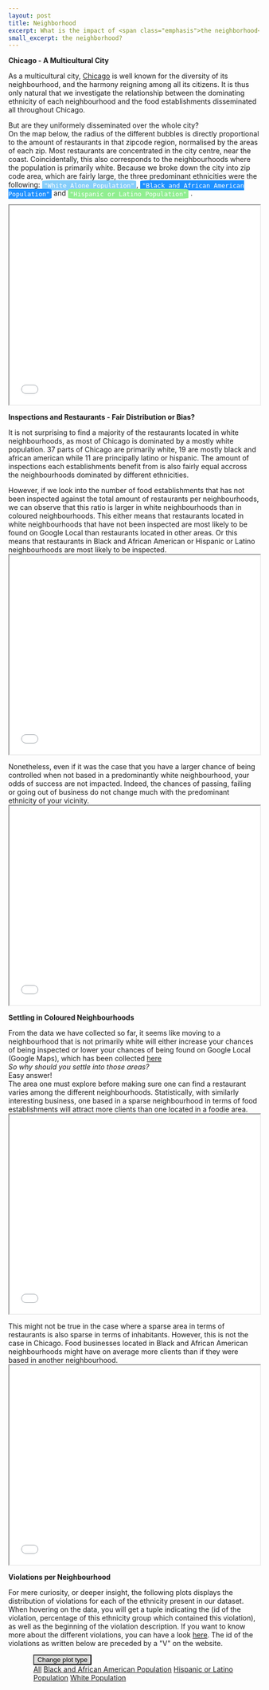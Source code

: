 ```yaml
---
layout: post
title: Neighborhood
excerpt: What is the impact of <span class="emphasis">the neighborhood</span>?
small_excerpt: the neighborhood?
---
```



<b>Chicago - A Multicultural City</b>
<p>As a multicultural city, <a href='https://www.chicago.gov/city/en/about.html'>Chicago</a> is well known for the diversity of its neighbourhood, and the harmony reigning among all its citizens. It is thus only natural that we investigate the relationship between the dominating ethnicity of each neighbourhood and the food establishments disseminated all throughout Chicago.</p>
<p>But are they uniformely disseminated over the whole city?
<br>
On the map below, the radius of the different bubbles is directly proportional to the amount of restaurants in that zipcode region, normalised by the areas of each zip. Most restaurants are concentrated in the city centre, near the coast. Coincidentally, this also corresponds to the neighbourhoods where the population is primarily white. Because we broke down the city into zip code area, which are fairly large, the three predominant ethnicities were the following: 
<span style="font-family: monospace;font-size: 0.9em; color: white; background:#87cefa; border-radius: 10%; padding: 0.5% 0.75%;">"White Alone Population"</span>, 
<span style="font-family: monospace;font-size: 0.9em; color: white; background:#1e90ff; border-radius: 10%; padding: 0.5% 0.75%;">"Black and African American Population"</span>
 and 
 <span style="font-family: monospace;font-size: 0.9em; color: white; background:#90ee90; border-radius: 10%; padding: 0.5% 0.75%;">"Hispanic or Latino Population"</span>
.</p>



<iframe src="{{ site.baseurl }}/map" style="width: 100%; height: 400px;"></iframe>

<b>Inspections and Restaurants - Fair Distribution or Bias?</b>
<p>
	It is not surprising to find a majority of the restaurants located in white neighbourhoods, as most of Chicago is dominated by a mostly white population. 37 parts of Chicago are primarily white, 19 are mostly black and african american while 11 are principally latino or hispanic. The amount of inspections each establishments benefit from is also fairly equal accross the neighbourhoods dominated by different ethnicities.
</p>
<p>
	However, if we look into the number of food establishments that has not been inspected against the total amount of restaurants per neighbourhoods, we can observe that this ratio is larger in white neighbourhoods than in coloured neighbourhoods. This either means that restaurants located in white neighbourhoods that have not been inspected are most likely to be found on Google Local than restaurants located in other areas. Or this means that restaurants in Black and African American or Hispanic or Latino neighbourhoods are most likely to be inspected.
	<iframe src="{{ site.baseurl }}/plots/ratioEthnicity.html" style="width: 100%; height: 400px;"></iframe>

</p>
<p>
	Nonetheless, even if it was the case that you have a larger chance of being controlled when not based in a predominantly white neighbourhood, your odds of success are not impacted. Indeed, the chances of passing, failing or going out of business do not change much with the predominant ethnicity of your vicinity.
	<iframe src="{{ site.baseurl }}/plots/passFailOob.html" style="width: 100%; height: 400px;"></iframe>
</p>

<b>Settling in Coloured Neighbourhoods</b>
<p>
	From the data we have collected so far, it seems like moving to a neighbourhood that is not primarily white will either increase your chances of being inspected or lower your chances of being found on Google Local (Google Maps), which has been collected <a href="http://cseweb.ucsd.edu/~jmcauley/datasets.html">here</a> 
	<br><i>
	So why should you settle into those areas? </i>
	<br>
	Easy answer!<br>
	The area one must explore before making sure one can find a restaurant varies among the different neighbourhoods. Statistically, with similarly interesting business, one based in a sparse neighbourhood in terms of food establishments will attract more clients than one located in a foodie area.
	<iframe src="{{ site.baseurl }}/plots/areaRestaurants.html" style="width: 100%; height: 400px;"></iframe>
</p>
<p>
	This might not be true in the case where a sparse area in terms of restaurants is also sparse in terms of inhabitants. However, this is not the case in Chicago. Food businesses located in Black and African American neighbourhoods might have on average more clients than if they were based in another neighbourhood.
	<iframe src="{{ site.baseurl }}/plots/habPerResto.html" style="width: 100%; height: 400px;"></iframe>
</p>


<b>Violations per Neighbourhood</b>
<p>
	For mere curiosity, or deeper insight, the following plots displays the distribution of violations for each of the ethnicity present in our dataset. When hovering on the data, you will get a tuple indicating the (id of the violation, percentage of this ethnicity group which contained this violation), as well as the beginning of the violation description. If you want to know more about the different violations, you can have a look <a href="https://webapps1.chicago.gov/healthinspection/Code_Violations.jsp#critical">here</a>. The id of the violations as written below are preceded by a "V" on the website.

</p>
<div class="dropdown" id="eth_maps" style="padding-left: 10%;">
  <button class="btn btn-light dropdown-toggle" type="button" id="dropdownMenuButton" data-toggle="dropdown" aria-haspopup="true" aria-expanded="false" style="background: #dedede;">Change plot type  
  </button>
  <div class="dropdown-menu" aria-labelledby="dropdownMenuButton">
    <a class="dropdown-item" href="#" data-id="42d07252-f4ac-4b45-aa19-fc69c53fef94">All</a>
    <a class="dropdown-item" href="#" data-id="1e38adb2-a7f7-4858-b207-fe98c1292e28">Black and African American Population</a>
    <a class="dropdown-item" href="#" data-id="e2253a01-4bfc-40ef-b0da-db6e7e41fad0">Hispanic or Latino Population</a>
    <a class="dropdown-item" href="#" data-id="55807f9e-8d15-45ec-9772-a19c0f25eddc">White Population</a>
  </div>
</div>
<script type="text/javascript">window.PlotlyConfig = {MathJaxConfig: 'local'};</script>
<script type="text/javascript" src="{{ site.baseurl }}/assets/plotly.js"></script>
<div id="42d07252-f4ac-4b45-aa19-fc69c53fef94" class="plotly-graph-div" style="height:500px; width:100%;"></div>
<div id="1e38adb2-a7f7-4858-b207-fe98c1292e28" class="plotly-graph-div" style="height:500px; width:100%;" style="display: none;"></div>
<div id="e2253a01-4bfc-40ef-b0da-db6e7e41fad0" class="plotly-graph-div" style="height:500px; width:100%;" style="display: none;"></div>
<div id="55807f9e-8d15-45ec-9772-a19c0f25eddc" class="plotly-graph-div" style="height:500px; width:100%;" style="display: none;"></div>                


<!-- JS -->
<script>
    $('div#eth_maps div a').click(function(e) {
        e.preventDefault();
        $('div.plotly-graph-div').hide()
        console.log($(e.target))
        map_id = $(e.target).attr("data-id")
        $('#'+map_id).show()
    });
</script>
<script type="text/javascript">
    window.PLOTLYENV=window.PLOTLYENV || {};
    if (document.getElementById("42d07252-f4ac-4b45-aa19-fc69c53fef94")) {
        Plotly.newPlot(
            '42d07252-f4ac-4b45-aa19-fc69c53fef94',
            [{"hovertext": ["all food establishments that prepare, sell, or store hot food shall have adequate hot food storage f ...", "All hot food shall be stored at a temperature of 140\u00b0F or higher, all cold food shall be stored at a ...", "No person affected with or carrying any disease in a communicable form or afflicted with boils, infe ...", "In food establishments, there shall be adequate sewage and waste water disposal facilities that comp ...", "Adequate and convenient toilet facilities shall be provided.\u00a0 They should be properly designed, main ...", "All food should be properly protected from contamination during storage, preparation, display, servi ...", "All necessary control measures shall be used to effectively minimize or eliminate the presence of ro ...", "The area outside of the establishment used for the storage of garbage shall be clean at all times an ...", "A certified food service manager must be present in all establishments at which potentially hazardou ...", "All dishwashing machines must be of a type that complies with all requirements of the plumbing secti ...", "A separate and distinct offense shall be deemed to have been committed for each Minor violation that ...", "All food not stored in the original container shall be stored in properly labeled containers, the li ...", "Containers and utensils shall be inverted, covered, or otherwise protected from contamination until  ...", "All food and non-food contact equipment and utensils shall be smooth, easily cleanable, and durable, ...", "All utensils shall be thoroughly cleaned and sanitized after each usage, all food and non-food conta ...", "The floors shall be constructed per code, be smooth and easily cleaned, and be kept clean and in goo ...", "The walls and ceilings shall be in good repair and easily cleaned, use dustless cleaning methods. ...", "All rooms in which food or drink is prepared, or in which utensils are washed, shall be lighted so t ...", "Toilet rooms shall be completely enclosed and shall be vented to the outside air or mechanically ven ...", "The flow of air discharged from kitchen fans shall always be through a duct to a point above the roo ...", "All food establishments that display, prepare, or store potentially hazardous foods shall have calib ...", "All parts of the food establishment and all parts of the property used in connection with the operat ...", null], "marker": {"color": "lightskyblue", "line": {"width": 1.5}}, "name": "White Alone", "opacity": 0.8, "type": "bar", "x": [2, 3, 5, 10, 11, 16, 18, 19, 21, 24, 29, 30, 31, 32, 33, 34, 35, 36, 37, 38, 40, 41, 55], "y": [0.021645277662783135, 0.03728783488083269, 0.01518914976245392, 0.015908687681116564, 0.015504563644607408, 0.03178780531078124, 0.08460977388767323, 0.019664084215506535, 0.020225915193092435, 0.01688449937902892, 0.03650915685926627, 0.026504622784710313, 0.016914069430480808, 0.08786247954738108, 0.09092790821456029, 0.10348532339779605, 0.09428903739625841, 0.0443156504425651, 0.017259053364086188, 0.0962800875273523, 0.026277919056912492, 0.052762828473988214, 0.02786484515149723]}, {"hovertext": ["all food establishments that prepare, sell, or store hot food shall have adequate hot food storage f ...", "All hot food shall be stored at a temperature of 140\u00b0F or higher, all cold food shall be stored at a ...", "No person affected with or carrying any disease in a communicable form or afflicted with boils, infe ...", "In food establishments, there shall be adequate sewage and waste water disposal facilities that comp ...", "Adequate and convenient toilet facilities shall be provided.\u00a0 They should be properly designed, main ...", "All food should be properly protected from contamination during storage, preparation, display, servi ...", "All necessary control measures shall be used to effectively minimize or eliminate the presence of ro ...", "The area outside of the establishment used for the storage of garbage shall be clean at all times an ...", "A certified food service manager must be present in all establishments at which potentially hazardou ...", "All dishwashing machines must be of a type that complies with all requirements of the plumbing secti ...", "A separate and distinct offense shall be deemed to have been committed for each Minor violation that ...", "All food not stored in the original container shall be stored in properly labeled containers, the li ...", "Containers and utensils shall be inverted, covered, or otherwise protected from contamination until  ...", "All food and non-food contact equipment and utensils shall be smooth, easily cleanable, and durable, ...", "All utensils shall be thoroughly cleaned and sanitized after each usage, all food and non-food conta ...", "The floors shall be constructed per code, be smooth and easily cleaned, and be kept clean and in goo ...", "The walls and ceilings shall be in good repair and easily cleaned, use dustless cleaning methods. ...", "All rooms in which food or drink is prepared, or in which utensils are washed, shall be lighted so t ...", "Toilet rooms shall be completely enclosed and shall be vented to the outside air or mechanically ven ...", "The flow of air discharged from kitchen fans shall always be through a duct to a point above the roo ...", "All food establishments that display, prepare, or store potentially hazardous foods shall have calib ...", "All parts of the food establishment and all parts of the property used in connection with the operat ...", null], "marker": {"color": "dodgerblue", "line": {"width": 1.5}}, "name": "Black or African American Alone", "opacity": 0.8, "type": "bar", "x": [2, 3, 5, 10, 11, 16, 18, 19, 21, 24, 29, 30, 31, 32, 33, 34, 35, 36, 37, 38, 40, 41, 55], "y": [0.023245223655068203, 0.027778352756101094, 0.01333029744778622, 0.01564861004740121, 0.01581420380451657, 0.010370309039349216, 0.09848688704435843, 0.023576411169298917, 0.02912380203266337, 0.01422036389228126, 0.020802715737616693, 0.015006934238579206, 0.009914926207281986, 0.07039804599366604, 0.0949680197056571, 0.11183788371178406, 0.11020264536026991, 0.050174908405953095, 0.020637121980501334, 0.10072240276541575, 0.02446647761379396, 0.0763801204694583, 0.022872637701558653]}, {"hovertext": ["all food establishments that prepare, sell, or store hot food shall have adequate hot food storage f ...", "All hot food shall be stored at a temperature of 140\u00b0F or higher, all cold food shall be stored at a ...", "No person affected with or carrying any disease in a communicable form or afflicted with boils, infe ...", "In food establishments, there shall be adequate sewage and waste water disposal facilities that comp ...", "Adequate and convenient toilet facilities shall be provided.\u00a0 They should be properly designed, main ...", "All food should be properly protected from contamination during storage, preparation, display, servi ...", "All necessary control measures shall be used to effectively minimize or eliminate the presence of ro ...", "The area outside of the establishment used for the storage of garbage shall be clean at all times an ...", "A certified food service manager must be present in all establishments at which potentially hazardou ...", "All dishwashing machines must be of a type that complies with all requirements of the plumbing secti ...", "A separate and distinct offense shall be deemed to have been committed for each Minor violation that ...", "All food not stored in the original container shall be stored in properly labeled containers, the li ...", "Containers and utensils shall be inverted, covered, or otherwise protected from contamination until  ...", "All food and non-food contact equipment and utensils shall be smooth, easily cleanable, and durable, ...", "All utensils shall be thoroughly cleaned and sanitized after each usage, all food and non-food conta ...", "The floors shall be constructed per code, be smooth and easily cleaned, and be kept clean and in goo ...", "The walls and ceilings shall be in good repair and easily cleaned, use dustless cleaning methods. ...", "All rooms in which food or drink is prepared, or in which utensils are washed, shall be lighted so t ...", "Toilet rooms shall be completely enclosed and shall be vented to the outside air or mechanically ven ...", "The flow of air discharged from kitchen fans shall always be through a duct to a point above the roo ...", "All food establishments that display, prepare, or store potentially hazardous foods shall have calib ...", "All parts of the food establishment and all parts of the property used in connection with the operat ...", null], "marker": {"color": "lightgreen", "line": {"width": 1.5}}, "name": "Hispanic or Latino", "opacity": 0.8, "type": "bar", "x": [2, 3, 5, 10, 11, 16, 18, 19, 21, 24, 29, 30, 31, 32, 33, 34, 35, 36, 37, 38, 40, 41, 55], "y": [0.024206279600070164, 0.03224580482956207, 0.016692977840145003, 0.017306905221306203, 0.015435888440624452, 0.02023036894112144, 0.08975033619832778, 0.02207215108460504, 0.02081506168508449, 0.01736537449570251, 0.026428112027129743, 0.02327077120972929, 0.015406653803426299, 0.07981055955095598, 0.0894872244635444, 0.1010349061568146, 0.09890077764134947, 0.0511898497339648, 0.02020113430392329, 0.09887154300415132, 0.02996550312810618, 0.061071157106940305, 0.028211424896217037]}],
            {"height": 500, "legend": {"orientation": "h"}, "template": {"data": {"bar": [{"error_x": {"color": "#2a3f5f"}, "error_y": {"color": "#2a3f5f"}, "marker": {"line": {"color": "#E5ECF6", "width": 0.5}}, "type": "bar"}], "barpolar": [{"marker": {"line": {"color": "#E5ECF6", "width": 0.5}}, "type": "barpolar"}], "carpet": [{"aaxis": {"endlinecolor": "#2a3f5f", "gridcolor": "white", "linecolor": "white", "minorgridcolor": "white", "startlinecolor": "#2a3f5f"}, "baxis": {"endlinecolor": "#2a3f5f", "gridcolor": "white", "linecolor": "white", "minorgridcolor": "white", "startlinecolor": "#2a3f5f"}, "type": "carpet"}], "choropleth": [{"colorbar": {"outlinewidth": 0, "ticks": ""}, "type": "choropleth"}], "contour": [{"colorbar": {"outlinewidth": 0, "ticks": ""}, "colorscale": [[0.0, "#0d0887"], [0.1111111111111111, "#46039f"], [0.2222222222222222, "#7201a8"], [0.3333333333333333, "#9c179e"], [0.4444444444444444, "#bd3786"], [0.5555555555555556, "#d8576b"], [0.6666666666666666, "#ed7953"], [0.7777777777777778, "#fb9f3a"], [0.8888888888888888, "#fdca26"], [1.0, "#f0f921"]], "type": "contour"}], "contourcarpet": [{"colorbar": {"outlinewidth": 0, "ticks": ""}, "type": "contourcarpet"}], "heatmap": [{"colorbar": {"outlinewidth": 0, "ticks": ""}, "colorscale": [[0.0, "#0d0887"], [0.1111111111111111, "#46039f"], [0.2222222222222222, "#7201a8"], [0.3333333333333333, "#9c179e"], [0.4444444444444444, "#bd3786"], [0.5555555555555556, "#d8576b"], [0.6666666666666666, "#ed7953"], [0.7777777777777778, "#fb9f3a"], [0.8888888888888888, "#fdca26"], [1.0, "#f0f921"]], "type": "heatmap"}], "heatmapgl": [{"colorbar": {"outlinewidth": 0, "ticks": ""}, "colorscale": [[0.0, "#0d0887"], [0.1111111111111111, "#46039f"], [0.2222222222222222, "#7201a8"], [0.3333333333333333, "#9c179e"], [0.4444444444444444, "#bd3786"], [0.5555555555555556, "#d8576b"], [0.6666666666666666, "#ed7953"], [0.7777777777777778, "#fb9f3a"], [0.8888888888888888, "#fdca26"], [1.0, "#f0f921"]], "type": "heatmapgl"}], "histogram": [{"marker": {"colorbar": {"outlinewidth": 0, "ticks": ""}}, "type": "histogram"}], "histogram2d": [{"colorbar": {"outlinewidth": 0, "ticks": ""}, "colorscale": [[0.0, "#0d0887"], [0.1111111111111111, "#46039f"], [0.2222222222222222, "#7201a8"], [0.3333333333333333, "#9c179e"], [0.4444444444444444, "#bd3786"], [0.5555555555555556, "#d8576b"], [0.6666666666666666, "#ed7953"], [0.7777777777777778, "#fb9f3a"], [0.8888888888888888, "#fdca26"], [1.0, "#f0f921"]], "type": "histogram2d"}], "histogram2dcontour": [{"colorbar": {"outlinewidth": 0, "ticks": ""}, "colorscale": [[0.0, "#0d0887"], [0.1111111111111111, "#46039f"], [0.2222222222222222, "#7201a8"], [0.3333333333333333, "#9c179e"], [0.4444444444444444, "#bd3786"], [0.5555555555555556, "#d8576b"], [0.6666666666666666, "#ed7953"], [0.7777777777777778, "#fb9f3a"], [0.8888888888888888, "#fdca26"], [1.0, "#f0f921"]], "type": "histogram2dcontour"}], "mesh3d": [{"colorbar": {"outlinewidth": 0, "ticks": ""}, "type": "mesh3d"}], "parcoords": [{"line": {"colorbar": {"outlinewidth": 0, "ticks": ""}}, "type": "parcoords"}], "pie": [{"automargin": true, "type": "pie"}], "scatter": [{"marker": {"colorbar": {"outlinewidth": 0, "ticks": ""}}, "type": "scatter"}], "scatter3d": [{"line": {"colorbar": {"outlinewidth": 0, "ticks": ""}}, "marker": {"colorbar": {"outlinewidth": 0, "ticks": ""}}, "type": "scatter3d"}], "scattercarpet": [{"marker": {"colorbar": {"outlinewidth": 0, "ticks": ""}}, "type": "scattercarpet"}], "scattergeo": [{"marker": {"colorbar": {"outlinewidth": 0, "ticks": ""}}, "type": "scattergeo"}], "scattergl": [{"marker": {"colorbar": {"outlinewidth": 0, "ticks": ""}}, "type": "scattergl"}], "scattermapbox": [{"marker": {"colorbar": {"outlinewidth": 0, "ticks": ""}}, "type": "scattermapbox"}], "scatterpolar": [{"marker": {"colorbar": {"outlinewidth": 0, "ticks": ""}}, "type": "scatterpolar"}], "scatterpolargl": [{"marker": {"colorbar": {"outlinewidth": 0, "ticks": ""}}, "type": "scatterpolargl"}], "scatterternary": [{"marker": {"colorbar": {"outlinewidth": 0, "ticks": ""}}, "type": "scatterternary"}], "surface": [{"colorbar": {"outlinewidth": 0, "ticks": ""}, "colorscale": [[0.0, "#0d0887"], [0.1111111111111111, "#46039f"], [0.2222222222222222, "#7201a8"], [0.3333333333333333, "#9c179e"], [0.4444444444444444, "#bd3786"], [0.5555555555555556, "#d8576b"], [0.6666666666666666, "#ed7953"], [0.7777777777777778, "#fb9f3a"], [0.8888888888888888, "#fdca26"], [1.0, "#f0f921"]], "type": "surface"}], "table": [{"cells": {"fill": {"color": "#EBF0F8"}, "line": {"color": "white"}}, "header": {"fill": {"color": "#C8D4E3"}, "line": {"color": "white"}}, "type": "table"}]}, "layout": {"annotationdefaults": {"arrowcolor": "#2a3f5f", "arrowhead": 0, "arrowwidth": 1}, "coloraxis": {"colorbar": {"outlinewidth": 0, "ticks": ""}}, "colorscale": {"diverging": [[0, "#8e0152"], [0.1, "#c51b7d"], [0.2, "#de77ae"], [0.3, "#f1b6da"], [0.4, "#fde0ef"], [0.5, "#f7f7f7"], [0.6, "#e6f5d0"], [0.7, "#b8e186"], [0.8, "#7fbc41"], [0.9, "#4d9221"], [1, "#276419"]], "sequential": [[0.0, "#0d0887"], [0.1111111111111111, "#46039f"], [0.2222222222222222, "#7201a8"], [0.3333333333333333, "#9c179e"], [0.4444444444444444, "#bd3786"], [0.5555555555555556, "#d8576b"], [0.6666666666666666, "#ed7953"], [0.7777777777777778, "#fb9f3a"], [0.8888888888888888, "#fdca26"], [1.0, "#f0f921"]], "sequentialminus": [[0.0, "#0d0887"], [0.1111111111111111, "#46039f"], [0.2222222222222222, "#7201a8"], [0.3333333333333333, "#9c179e"], [0.4444444444444444, "#bd3786"], [0.5555555555555556, "#d8576b"], [0.6666666666666666, "#ed7953"], [0.7777777777777778, "#fb9f3a"], [0.8888888888888888, "#fdca26"], [1.0, "#f0f921"]]}, "colorway": ["#636efa", "#EF553B", "#00cc96", "#ab63fa", "#FFA15A", "#19d3f3", "#FF6692", "#B6E880", "#FF97FF", "#FECB52"], "font": {"color": "#2a3f5f"}, "geo": {"bgcolor": "white", "lakecolor": "white", "landcolor": "#E5ECF6", "showlakes": true, "showland": true, "subunitcolor": "white"}, "hoverlabel": {"align": "left"}, "hovermode": "closest", "mapbox": {"style": "light"}, "paper_bgcolor": "white", "plot_bgcolor": "#E5ECF6", "polar": {"angularaxis": {"gridcolor": "white", "linecolor": "white", "ticks": ""}, "bgcolor": "#E5ECF6", "radialaxis": {"gridcolor": "white", "linecolor": "white", "ticks": ""}}, "scene": {"xaxis": {"backgroundcolor": "#E5ECF6", "gridcolor": "white", "gridwidth": 2, "linecolor": "white", "showbackground": true, "ticks": "", "zerolinecolor": "white"}, "yaxis": {"backgroundcolor": "#E5ECF6", "gridcolor": "white", "gridwidth": 2, "linecolor": "white", "showbackground": true, "ticks": "", "zerolinecolor": "white"}, "zaxis": {"backgroundcolor": "#E5ECF6", "gridcolor": "white", "gridwidth": 2, "linecolor": "white", "showbackground": true, "ticks": "", "zerolinecolor": "white"}}, "shapedefaults": {"line": {"color": "#2a3f5f"}}, "ternary": {"aaxis": {"gridcolor": "white", "linecolor": "white", "ticks": ""}, "baxis": {"gridcolor": "white", "linecolor": "white", "ticks": ""}, "bgcolor": "#E5ECF6", "caxis": {"gridcolor": "white", "linecolor": "white", "ticks": ""}}, "title": {"x": 0.05}, "xaxis": {"automargin": true, "gridcolor": "white", "linecolor": "white", "ticks": "", "title": {"standoff": 15}, "zerolinecolor": "white", "zerolinewidth": 2}, "yaxis": {"automargin": true, "gridcolor": "white", "linecolor": "white", "ticks": "", "title": {"standoff": 15}, "zerolinecolor": "white", "zerolinewidth": 2}}}, "title": {"text": "Distribution of Violations for Each of the Ethnicities", "x": 0.5, "xanchor": "center", "y": 0.9, "yanchor": "top"}},
            {"responsive": true}
        )
    };
    if (document.getElementById("1e38adb2-a7f7-4858-b207-fe98c1292e28")) {
        Plotly.newPlot(
            '1e38adb2-a7f7-4858-b207-fe98c1292e28',
            [{"hovertext": ["all food establishments that prepare, sell, or store hot food shall have adequate hot food storage f ...", "All hot food shall be stored at a temperature of 140\u00b0F or higher, all cold food shall be stored at a ...", "No person affected with or carrying any disease in a communicable form or afflicted with boils, infe ...", "In food establishments, there shall be adequate sewage and waste water disposal facilities that comp ...", "Adequate and convenient toilet facilities shall be provided.\u00a0 They should be properly designed, main ...", "All food should be properly protected from contamination during storage, preparation, display, servi ...", "All necessary control measures shall be used to effectively minimize or eliminate the presence of ro ...", "The area outside of the establishment used for the storage of garbage shall be clean at all times an ...", "A certified food service manager must be present in all establishments at which potentially hazardou ...", "All dishwashing machines must be of a type that complies with all requirements of the plumbing secti ...", "A separate and distinct offense shall be deemed to have been committed for each Minor violation that ...", "All food not stored in the original container shall be stored in properly labeled containers, the li ...", "Containers and utensils shall be inverted, covered, or otherwise protected from contamination until  ...", "All food and non-food contact equipment and utensils shall be smooth, easily cleanable, and durable, ...", "All utensils shall be thoroughly cleaned and sanitized after each usage, all food and non-food conta ...", "The floors shall be constructed per code, be smooth and easily cleaned, and be kept clean and in goo ...", "The walls and ceilings shall be in good repair and easily cleaned, use dustless cleaning methods. ...", "All rooms in which food or drink is prepared, or in which utensils are washed, shall be lighted so t ...", "Toilet rooms shall be completely enclosed and shall be vented to the outside air or mechanically ven ...", "The flow of air discharged from kitchen fans shall always be through a duct to a point above the roo ...", "All food establishments that display, prepare, or store potentially hazardous foods shall have calib ...", "All parts of the food establishment and all parts of the property used in connection with the operat ...", null], "marker": {"color": "dodgerblue", "line": {"width": 1.5}}, "name": "Black or African American Alone", "opacity": 0.8, "type": "bar", "x": [2, 3, 5, 10, 11, 16, 18, 19, 21, 24, 29, 30, 31, 32, 33, 34, 35, 36, 37, 38, 40, 41, 55], "y": [0.023245223655068203, 0.027778352756101094, 0.01333029744778622, 0.01564861004740121, 0.01581420380451657, 0.010370309039349216, 0.09848688704435843, 0.023576411169298917, 0.02912380203266337, 0.01422036389228126, 0.020802715737616693, 0.015006934238579206, 0.009914926207281986, 0.07039804599366604, 0.0949680197056571, 0.11183788371178406, 0.11020264536026991, 0.050174908405953095, 0.020637121980501334, 0.10072240276541575, 0.02446647761379396, 0.0763801204694583, 0.022872637701558653]}],
            {"height": 500, "template": {"data": {"bar": [{"error_x": {"color": "#2a3f5f"}, "error_y": {"color": "#2a3f5f"}, "marker": {"line": {"color": "#E5ECF6", "width": 0.5}}, "type": "bar"}], "barpolar": [{"marker": {"line": {"color": "#E5ECF6", "width": 0.5}}, "type": "barpolar"}], "carpet": [{"aaxis": {"endlinecolor": "#2a3f5f", "gridcolor": "white", "linecolor": "white", "minorgridcolor": "white", "startlinecolor": "#2a3f5f"}, "baxis": {"endlinecolor": "#2a3f5f", "gridcolor": "white", "linecolor": "white", "minorgridcolor": "white", "startlinecolor": "#2a3f5f"}, "type": "carpet"}], "choropleth": [{"colorbar": {"outlinewidth": 0, "ticks": ""}, "type": "choropleth"}], "contour": [{"colorbar": {"outlinewidth": 0, "ticks": ""}, "colorscale": [[0.0, "#0d0887"], [0.1111111111111111, "#46039f"], [0.2222222222222222, "#7201a8"], [0.3333333333333333, "#9c179e"], [0.4444444444444444, "#bd3786"], [0.5555555555555556, "#d8576b"], [0.6666666666666666, "#ed7953"], [0.7777777777777778, "#fb9f3a"], [0.8888888888888888, "#fdca26"], [1.0, "#f0f921"]], "type": "contour"}], "contourcarpet": [{"colorbar": {"outlinewidth": 0, "ticks": ""}, "type": "contourcarpet"}], "heatmap": [{"colorbar": {"outlinewidth": 0, "ticks": ""}, "colorscale": [[0.0, "#0d0887"], [0.1111111111111111, "#46039f"], [0.2222222222222222, "#7201a8"], [0.3333333333333333, "#9c179e"], [0.4444444444444444, "#bd3786"], [0.5555555555555556, "#d8576b"], [0.6666666666666666, "#ed7953"], [0.7777777777777778, "#fb9f3a"], [0.8888888888888888, "#fdca26"], [1.0, "#f0f921"]], "type": "heatmap"}], "heatmapgl": [{"colorbar": {"outlinewidth": 0, "ticks": ""}, "colorscale": [[0.0, "#0d0887"], [0.1111111111111111, "#46039f"], [0.2222222222222222, "#7201a8"], [0.3333333333333333, "#9c179e"], [0.4444444444444444, "#bd3786"], [0.5555555555555556, "#d8576b"], [0.6666666666666666, "#ed7953"], [0.7777777777777778, "#fb9f3a"], [0.8888888888888888, "#fdca26"], [1.0, "#f0f921"]], "type": "heatmapgl"}], "histogram": [{"marker": {"colorbar": {"outlinewidth": 0, "ticks": ""}}, "type": "histogram"}], "histogram2d": [{"colorbar": {"outlinewidth": 0, "ticks": ""}, "colorscale": [[0.0, "#0d0887"], [0.1111111111111111, "#46039f"], [0.2222222222222222, "#7201a8"], [0.3333333333333333, "#9c179e"], [0.4444444444444444, "#bd3786"], [0.5555555555555556, "#d8576b"], [0.6666666666666666, "#ed7953"], [0.7777777777777778, "#fb9f3a"], [0.8888888888888888, "#fdca26"], [1.0, "#f0f921"]], "type": "histogram2d"}], "histogram2dcontour": [{"colorbar": {"outlinewidth": 0, "ticks": ""}, "colorscale": [[0.0, "#0d0887"], [0.1111111111111111, "#46039f"], [0.2222222222222222, "#7201a8"], [0.3333333333333333, "#9c179e"], [0.4444444444444444, "#bd3786"], [0.5555555555555556, "#d8576b"], [0.6666666666666666, "#ed7953"], [0.7777777777777778, "#fb9f3a"], [0.8888888888888888, "#fdca26"], [1.0, "#f0f921"]], "type": "histogram2dcontour"}], "mesh3d": [{"colorbar": {"outlinewidth": 0, "ticks": ""}, "type": "mesh3d"}], "parcoords": [{"line": {"colorbar": {"outlinewidth": 0, "ticks": ""}}, "type": "parcoords"}], "pie": [{"automargin": true, "type": "pie"}], "scatter": [{"marker": {"colorbar": {"outlinewidth": 0, "ticks": ""}}, "type": "scatter"}], "scatter3d": [{"line": {"colorbar": {"outlinewidth": 0, "ticks": ""}}, "marker": {"colorbar": {"outlinewidth": 0, "ticks": ""}}, "type": "scatter3d"}], "scattercarpet": [{"marker": {"colorbar": {"outlinewidth": 0, "ticks": ""}}, "type": "scattercarpet"}], "scattergeo": [{"marker": {"colorbar": {"outlinewidth": 0, "ticks": ""}}, "type": "scattergeo"}], "scattergl": [{"marker": {"colorbar": {"outlinewidth": 0, "ticks": ""}}, "type": "scattergl"}], "scattermapbox": [{"marker": {"colorbar": {"outlinewidth": 0, "ticks": ""}}, "type": "scattermapbox"}], "scatterpolar": [{"marker": {"colorbar": {"outlinewidth": 0, "ticks": ""}}, "type": "scatterpolar"}], "scatterpolargl": [{"marker": {"colorbar": {"outlinewidth": 0, "ticks": ""}}, "type": "scatterpolargl"}], "scatterternary": [{"marker": {"colorbar": {"outlinewidth": 0, "ticks": ""}}, "type": "scatterternary"}], "surface": [{"colorbar": {"outlinewidth": 0, "ticks": ""}, "colorscale": [[0.0, "#0d0887"], [0.1111111111111111, "#46039f"], [0.2222222222222222, "#7201a8"], [0.3333333333333333, "#9c179e"], [0.4444444444444444, "#bd3786"], [0.5555555555555556, "#d8576b"], [0.6666666666666666, "#ed7953"], [0.7777777777777778, "#fb9f3a"], [0.8888888888888888, "#fdca26"], [1.0, "#f0f921"]], "type": "surface"}], "table": [{"cells": {"fill": {"color": "#EBF0F8"}, "line": {"color": "white"}}, "header": {"fill": {"color": "#C8D4E3"}, "line": {"color": "white"}}, "type": "table"}]}, "layout": {"annotationdefaults": {"arrowcolor": "#2a3f5f", "arrowhead": 0, "arrowwidth": 1}, "coloraxis": {"colorbar": {"outlinewidth": 0, "ticks": ""}}, "colorscale": {"diverging": [[0, "#8e0152"], [0.1, "#c51b7d"], [0.2, "#de77ae"], [0.3, "#f1b6da"], [0.4, "#fde0ef"], [0.5, "#f7f7f7"], [0.6, "#e6f5d0"], [0.7, "#b8e186"], [0.8, "#7fbc41"], [0.9, "#4d9221"], [1, "#276419"]], "sequential": [[0.0, "#0d0887"], [0.1111111111111111, "#46039f"], [0.2222222222222222, "#7201a8"], [0.3333333333333333, "#9c179e"], [0.4444444444444444, "#bd3786"], [0.5555555555555556, "#d8576b"], [0.6666666666666666, "#ed7953"], [0.7777777777777778, "#fb9f3a"], [0.8888888888888888, "#fdca26"], [1.0, "#f0f921"]], "sequentialminus": [[0.0, "#0d0887"], [0.1111111111111111, "#46039f"], [0.2222222222222222, "#7201a8"], [0.3333333333333333, "#9c179e"], [0.4444444444444444, "#bd3786"], [0.5555555555555556, "#d8576b"], [0.6666666666666666, "#ed7953"], [0.7777777777777778, "#fb9f3a"], [0.8888888888888888, "#fdca26"], [1.0, "#f0f921"]]}, "colorway": ["#636efa", "#EF553B", "#00cc96", "#ab63fa", "#FFA15A", "#19d3f3", "#FF6692", "#B6E880", "#FF97FF", "#FECB52"], "font": {"color": "#2a3f5f"}, "geo": {"bgcolor": "white", "lakecolor": "white", "landcolor": "#E5ECF6", "showlakes": true, "showland": true, "subunitcolor": "white"}, "hoverlabel": {"align": "left"}, "hovermode": "closest", "mapbox": {"style": "light"}, "paper_bgcolor": "white", "plot_bgcolor": "#E5ECF6", "polar": {"angularaxis": {"gridcolor": "white", "linecolor": "white", "ticks": ""}, "bgcolor": "#E5ECF6", "radialaxis": {"gridcolor": "white", "linecolor": "white", "ticks": ""}}, "scene": {"xaxis": {"backgroundcolor": "#E5ECF6", "gridcolor": "white", "gridwidth": 2, "linecolor": "white", "showbackground": true, "ticks": "", "zerolinecolor": "white"}, "yaxis": {"backgroundcolor": "#E5ECF6", "gridcolor": "white", "gridwidth": 2, "linecolor": "white", "showbackground": true, "ticks": "", "zerolinecolor": "white"}, "zaxis": {"backgroundcolor": "#E5ECF6", "gridcolor": "white", "gridwidth": 2, "linecolor": "white", "showbackground": true, "ticks": "", "zerolinecolor": "white"}}, "shapedefaults": {"line": {"color": "#2a3f5f"}}, "ternary": {"aaxis": {"gridcolor": "white", "linecolor": "white", "ticks": ""}, "baxis": {"gridcolor": "white", "linecolor": "white", "ticks": ""}, "bgcolor": "#E5ECF6", "caxis": {"gridcolor": "white", "linecolor": "white", "ticks": ""}}, "title": {"x": 0.05}, "xaxis": {"automargin": true, "gridcolor": "white", "linecolor": "white", "ticks": "", "title": {"standoff": 15}, "zerolinecolor": "white", "zerolinewidth": 2}, "yaxis": {"automargin": true, "gridcolor": "white", "linecolor": "white", "ticks": "", "title": {"standoff": 15}, "zerolinecolor": "white", "zerolinewidth": 2}}}, "title": {"text": "Distribution of Violations for the Black and African American Population", "x": 0.5, "xanchor": "center", "y": 0.9, "yanchor": "top"}},
            {"responsive": true}
        )
    };
    if (document.getElementById("e2253a01-4bfc-40ef-b0da-db6e7e41fad0")) {
        Plotly.newPlot(
            'e2253a01-4bfc-40ef-b0da-db6e7e41fad0',
            [{"hovertext": ["all food establishments that prepare, sell, or store hot food shall have adequate hot food storage f ...", "All hot food shall be stored at a temperature of 140\u00b0F or higher, all cold food shall be stored at a ...", "No person affected with or carrying any disease in a communicable form or afflicted with boils, infe ...", "In food establishments, there shall be adequate sewage and waste water disposal facilities that comp ...", "Adequate and convenient toilet facilities shall be provided.\u00a0 They should be properly designed, main ...", "All food should be properly protected from contamination during storage, preparation, display, servi ...", "All necessary control measures shall be used to effectively minimize or eliminate the presence of ro ...", "The area outside of the establishment used for the storage of garbage shall be clean at all times an ...", "A certified food service manager must be present in all establishments at which potentially hazardou ...", "All dishwashing machines must be of a type that complies with all requirements of the plumbing secti ...", "A separate and distinct offense shall be deemed to have been committed for each Minor violation that ...", "All food not stored in the original container shall be stored in properly labeled containers, the li ...", "Containers and utensils shall be inverted, covered, or otherwise protected from contamination until  ...", "All food and non-food contact equipment and utensils shall be smooth, easily cleanable, and durable, ...", "All utensils shall be thoroughly cleaned and sanitized after each usage, all food and non-food conta ...", "The floors shall be constructed per code, be smooth and easily cleaned, and be kept clean and in goo ...", "The walls and ceilings shall be in good repair and easily cleaned, use dustless cleaning methods. ...", "All rooms in which food or drink is prepared, or in which utensils are washed, shall be lighted so t ...", "Toilet rooms shall be completely enclosed and shall be vented to the outside air or mechanically ven ...", "The flow of air discharged from kitchen fans shall always be through a duct to a point above the roo ...", "All food establishments that display, prepare, or store potentially hazardous foods shall have calib ...", "All parts of the food establishment and all parts of the property used in connection with the operat ...", null], "marker": {"color": "lightgreen", "line": {"width": 1.5}}, "name": "Hispanic or Latino", "opacity": 0.8, "type": "bar", "x": [2, 3, 5, 10, 11, 16, 18, 19, 21, 24, 29, 30, 31, 32, 33, 34, 35, 36, 37, 38, 40, 41, 55], "y": [0.024206279600070164, 0.03224580482956207, 0.016692977840145003, 0.017306905221306203, 0.015435888440624452, 0.02023036894112144, 0.08975033619832778, 0.02207215108460504, 0.02081506168508449, 0.01736537449570251, 0.026428112027129743, 0.02327077120972929, 0.015406653803426299, 0.07981055955095598, 0.0894872244635444, 0.1010349061568146, 0.09890077764134947, 0.0511898497339648, 0.02020113430392329, 0.09887154300415132, 0.02996550312810618, 0.061071157106940305, 0.028211424896217037]}],
            {"height": 500, "template": {"data": {"bar": [{"error_x": {"color": "#2a3f5f"}, "error_y": {"color": "#2a3f5f"}, "marker": {"line": {"color": "#E5ECF6", "width": 0.5}}, "type": "bar"}], "barpolar": [{"marker": {"line": {"color": "#E5ECF6", "width": 0.5}}, "type": "barpolar"}], "carpet": [{"aaxis": {"endlinecolor": "#2a3f5f", "gridcolor": "white", "linecolor": "white", "minorgridcolor": "white", "startlinecolor": "#2a3f5f"}, "baxis": {"endlinecolor": "#2a3f5f", "gridcolor": "white", "linecolor": "white", "minorgridcolor": "white", "startlinecolor": "#2a3f5f"}, "type": "carpet"}], "choropleth": [{"colorbar": {"outlinewidth": 0, "ticks": ""}, "type": "choropleth"}], "contour": [{"colorbar": {"outlinewidth": 0, "ticks": ""}, "colorscale": [[0.0, "#0d0887"], [0.1111111111111111, "#46039f"], [0.2222222222222222, "#7201a8"], [0.3333333333333333, "#9c179e"], [0.4444444444444444, "#bd3786"], [0.5555555555555556, "#d8576b"], [0.6666666666666666, "#ed7953"], [0.7777777777777778, "#fb9f3a"], [0.8888888888888888, "#fdca26"], [1.0, "#f0f921"]], "type": "contour"}], "contourcarpet": [{"colorbar": {"outlinewidth": 0, "ticks": ""}, "type": "contourcarpet"}], "heatmap": [{"colorbar": {"outlinewidth": 0, "ticks": ""}, "colorscale": [[0.0, "#0d0887"], [0.1111111111111111, "#46039f"], [0.2222222222222222, "#7201a8"], [0.3333333333333333, "#9c179e"], [0.4444444444444444, "#bd3786"], [0.5555555555555556, "#d8576b"], [0.6666666666666666, "#ed7953"], [0.7777777777777778, "#fb9f3a"], [0.8888888888888888, "#fdca26"], [1.0, "#f0f921"]], "type": "heatmap"}], "heatmapgl": [{"colorbar": {"outlinewidth": 0, "ticks": ""}, "colorscale": [[0.0, "#0d0887"], [0.1111111111111111, "#46039f"], [0.2222222222222222, "#7201a8"], [0.3333333333333333, "#9c179e"], [0.4444444444444444, "#bd3786"], [0.5555555555555556, "#d8576b"], [0.6666666666666666, "#ed7953"], [0.7777777777777778, "#fb9f3a"], [0.8888888888888888, "#fdca26"], [1.0, "#f0f921"]], "type": "heatmapgl"}], "histogram": [{"marker": {"colorbar": {"outlinewidth": 0, "ticks": ""}}, "type": "histogram"}], "histogram2d": [{"colorbar": {"outlinewidth": 0, "ticks": ""}, "colorscale": [[0.0, "#0d0887"], [0.1111111111111111, "#46039f"], [0.2222222222222222, "#7201a8"], [0.3333333333333333, "#9c179e"], [0.4444444444444444, "#bd3786"], [0.5555555555555556, "#d8576b"], [0.6666666666666666, "#ed7953"], [0.7777777777777778, "#fb9f3a"], [0.8888888888888888, "#fdca26"], [1.0, "#f0f921"]], "type": "histogram2d"}], "histogram2dcontour": [{"colorbar": {"outlinewidth": 0, "ticks": ""}, "colorscale": [[0.0, "#0d0887"], [0.1111111111111111, "#46039f"], [0.2222222222222222, "#7201a8"], [0.3333333333333333, "#9c179e"], [0.4444444444444444, "#bd3786"], [0.5555555555555556, "#d8576b"], [0.6666666666666666, "#ed7953"], [0.7777777777777778, "#fb9f3a"], [0.8888888888888888, "#fdca26"], [1.0, "#f0f921"]], "type": "histogram2dcontour"}], "mesh3d": [{"colorbar": {"outlinewidth": 0, "ticks": ""}, "type": "mesh3d"}], "parcoords": [{"line": {"colorbar": {"outlinewidth": 0, "ticks": ""}}, "type": "parcoords"}], "pie": [{"automargin": true, "type": "pie"}], "scatter": [{"marker": {"colorbar": {"outlinewidth": 0, "ticks": ""}}, "type": "scatter"}], "scatter3d": [{"line": {"colorbar": {"outlinewidth": 0, "ticks": ""}}, "marker": {"colorbar": {"outlinewidth": 0, "ticks": ""}}, "type": "scatter3d"}], "scattercarpet": [{"marker": {"colorbar": {"outlinewidth": 0, "ticks": ""}}, "type": "scattercarpet"}], "scattergeo": [{"marker": {"colorbar": {"outlinewidth": 0, "ticks": ""}}, "type": "scattergeo"}], "scattergl": [{"marker": {"colorbar": {"outlinewidth": 0, "ticks": ""}}, "type": "scattergl"}], "scattermapbox": [{"marker": {"colorbar": {"outlinewidth": 0, "ticks": ""}}, "type": "scattermapbox"}], "scatterpolar": [{"marker": {"colorbar": {"outlinewidth": 0, "ticks": ""}}, "type": "scatterpolar"}], "scatterpolargl": [{"marker": {"colorbar": {"outlinewidth": 0, "ticks": ""}}, "type": "scatterpolargl"}], "scatterternary": [{"marker": {"colorbar": {"outlinewidth": 0, "ticks": ""}}, "type": "scatterternary"}], "surface": [{"colorbar": {"outlinewidth": 0, "ticks": ""}, "colorscale": [[0.0, "#0d0887"], [0.1111111111111111, "#46039f"], [0.2222222222222222, "#7201a8"], [0.3333333333333333, "#9c179e"], [0.4444444444444444, "#bd3786"], [0.5555555555555556, "#d8576b"], [0.6666666666666666, "#ed7953"], [0.7777777777777778, "#fb9f3a"], [0.8888888888888888, "#fdca26"], [1.0, "#f0f921"]], "type": "surface"}], "table": [{"cells": {"fill": {"color": "#EBF0F8"}, "line": {"color": "white"}}, "header": {"fill": {"color": "#C8D4E3"}, "line": {"color": "white"}}, "type": "table"}]}, "layout": {"annotationdefaults": {"arrowcolor": "#2a3f5f", "arrowhead": 0, "arrowwidth": 1}, "coloraxis": {"colorbar": {"outlinewidth": 0, "ticks": ""}}, "colorscale": {"diverging": [[0, "#8e0152"], [0.1, "#c51b7d"], [0.2, "#de77ae"], [0.3, "#f1b6da"], [0.4, "#fde0ef"], [0.5, "#f7f7f7"], [0.6, "#e6f5d0"], [0.7, "#b8e186"], [0.8, "#7fbc41"], [0.9, "#4d9221"], [1, "#276419"]], "sequential": [[0.0, "#0d0887"], [0.1111111111111111, "#46039f"], [0.2222222222222222, "#7201a8"], [0.3333333333333333, "#9c179e"], [0.4444444444444444, "#bd3786"], [0.5555555555555556, "#d8576b"], [0.6666666666666666, "#ed7953"], [0.7777777777777778, "#fb9f3a"], [0.8888888888888888, "#fdca26"], [1.0, "#f0f921"]], "sequentialminus": [[0.0, "#0d0887"], [0.1111111111111111, "#46039f"], [0.2222222222222222, "#7201a8"], [0.3333333333333333, "#9c179e"], [0.4444444444444444, "#bd3786"], [0.5555555555555556, "#d8576b"], [0.6666666666666666, "#ed7953"], [0.7777777777777778, "#fb9f3a"], [0.8888888888888888, "#fdca26"], [1.0, "#f0f921"]]}, "colorway": ["#636efa", "#EF553B", "#00cc96", "#ab63fa", "#FFA15A", "#19d3f3", "#FF6692", "#B6E880", "#FF97FF", "#FECB52"], "font": {"color": "#2a3f5f"}, "geo": {"bgcolor": "white", "lakecolor": "white", "landcolor": "#E5ECF6", "showlakes": true, "showland": true, "subunitcolor": "white"}, "hoverlabel": {"align": "left"}, "hovermode": "closest", "mapbox": {"style": "light"}, "paper_bgcolor": "white", "plot_bgcolor": "#E5ECF6", "polar": {"angularaxis": {"gridcolor": "white", "linecolor": "white", "ticks": ""}, "bgcolor": "#E5ECF6", "radialaxis": {"gridcolor": "white", "linecolor": "white", "ticks": ""}}, "scene": {"xaxis": {"backgroundcolor": "#E5ECF6", "gridcolor": "white", "gridwidth": 2, "linecolor": "white", "showbackground": true, "ticks": "", "zerolinecolor": "white"}, "yaxis": {"backgroundcolor": "#E5ECF6", "gridcolor": "white", "gridwidth": 2, "linecolor": "white", "showbackground": true, "ticks": "", "zerolinecolor": "white"}, "zaxis": {"backgroundcolor": "#E5ECF6", "gridcolor": "white", "gridwidth": 2, "linecolor": "white", "showbackground": true, "ticks": "", "zerolinecolor": "white"}}, "shapedefaults": {"line": {"color": "#2a3f5f"}}, "ternary": {"aaxis": {"gridcolor": "white", "linecolor": "white", "ticks": ""}, "baxis": {"gridcolor": "white", "linecolor": "white", "ticks": ""}, "bgcolor": "#E5ECF6", "caxis": {"gridcolor": "white", "linecolor": "white", "ticks": ""}}, "title": {"x": 0.05}, "xaxis": {"automargin": true, "gridcolor": "white", "linecolor": "white", "ticks": "", "title": {"standoff": 15}, "zerolinecolor": "white", "zerolinewidth": 2}, "yaxis": {"automargin": true, "gridcolor": "white", "linecolor": "white", "ticks": "", "title": {"standoff": 15}, "zerolinecolor": "white", "zerolinewidth": 2}}}, "title": {"text": "Distribution of Violations for the Hispanic or Latino Population", "x": 0.5, "xanchor": "center", "y": 0.9, "yanchor": "top"}},
            {"responsive": true}
        )
    };
    if (document.getElementById("55807f9e-8d15-45ec-9772-a19c0f25eddc")) {
        Plotly.newPlot(
            '55807f9e-8d15-45ec-9772-a19c0f25eddc',
            [{"hovertext": ["all food establishments that prepare, sell, or store hot food shall have adequate hot food storage f ...", "All hot food shall be stored at a temperature of 140\u00b0F or higher, all cold food shall be stored at a ...", "No person affected with or carrying any disease in a communicable form or afflicted with boils, infe ...", "In food establishments, there shall be adequate sewage and waste water disposal facilities that comp ...", "Adequate and convenient toilet facilities shall be provided.\u00a0 They should be properly designed, main ...", "All food should be properly protected from contamination during storage, preparation, display, servi ...", "All necessary control measures shall be used to effectively minimize or eliminate the presence of ro ...", "The area outside of the establishment used for the storage of garbage shall be clean at all times an ...", "A certified food service manager must be present in all establishments at which potentially hazardou ...", "All dishwashing machines must be of a type that complies with all requirements of the plumbing secti ...", "A separate and distinct offense shall be deemed to have been committed for each Minor violation that ...", "All food not stored in the original container shall be stored in properly labeled containers, the li ...", "Containers and utensils shall be inverted, covered, or otherwise protected from contamination until  ...", "All food and non-food contact equipment and utensils shall be smooth, easily cleanable, and durable, ...", "All utensils shall be thoroughly cleaned and sanitized after each usage, all food and non-food conta ...", "The floors shall be constructed per code, be smooth and easily cleaned, and be kept clean and in goo ...", "The walls and ceilings shall be in good repair and easily cleaned, use dustless cleaning methods. ...", "All rooms in which food or drink is prepared, or in which utensils are washed, shall be lighted so t ...", "Toilet rooms shall be completely enclosed and shall be vented to the outside air or mechanically ven ...", "The flow of air discharged from kitchen fans shall always be through a duct to a point above the roo ...", "All food establishments that display, prepare, or store potentially hazardous foods shall have calib ...", "All parts of the food establishment and all parts of the property used in connection with the operat ...", null], "marker": {"color": "lightskyblue", "line": {"width": 1.5}}, "name": "White Alone", "opacity": 0.8, "type": "bar", "x": [2, 3, 5, 10, 11, 16, 18, 19, 21, 24, 29, 30, 31, 32, 33, 34, 35, 36, 37, 38, 40, 41, 55], "y": [0.021645277662783135, 0.03728783488083269, 0.01518914976245392, 0.015908687681116564, 0.015504563644607408, 0.03178780531078124, 0.08460977388767323, 0.019664084215506535, 0.020225915193092435, 0.01688449937902892, 0.03650915685926627, 0.026504622784710313, 0.016914069430480808, 0.08786247954738108, 0.09092790821456029, 0.10348532339779605, 0.09428903739625841, 0.0443156504425651, 0.017259053364086188, 0.0962800875273523, 0.026277919056912492, 0.052762828473988214, 0.02786484515149723]}],
            {"height": 500, "template": {"data": {"bar": [{"error_x": {"color": "#2a3f5f"}, "error_y": {"color": "#2a3f5f"}, "marker": {"line": {"color": "#E5ECF6", "width": 0.5}}, "type": "bar"}], "barpolar": [{"marker": {"line": {"color": "#E5ECF6", "width": 0.5}}, "type": "barpolar"}], "carpet": [{"aaxis": {"endlinecolor": "#2a3f5f", "gridcolor": "white", "linecolor": "white", "minorgridcolor": "white", "startlinecolor": "#2a3f5f"}, "baxis": {"endlinecolor": "#2a3f5f", "gridcolor": "white", "linecolor": "white", "minorgridcolor": "white", "startlinecolor": "#2a3f5f"}, "type": "carpet"}], "choropleth": [{"colorbar": {"outlinewidth": 0, "ticks": ""}, "type": "choropleth"}], "contour": [{"colorbar": {"outlinewidth": 0, "ticks": ""}, "colorscale": [[0.0, "#0d0887"], [0.1111111111111111, "#46039f"], [0.2222222222222222, "#7201a8"], [0.3333333333333333, "#9c179e"], [0.4444444444444444, "#bd3786"], [0.5555555555555556, "#d8576b"], [0.6666666666666666, "#ed7953"], [0.7777777777777778, "#fb9f3a"], [0.8888888888888888, "#fdca26"], [1.0, "#f0f921"]], "type": "contour"}], "contourcarpet": [{"colorbar": {"outlinewidth": 0, "ticks": ""}, "type": "contourcarpet"}], "heatmap": [{"colorbar": {"outlinewidth": 0, "ticks": ""}, "colorscale": [[0.0, "#0d0887"], [0.1111111111111111, "#46039f"], [0.2222222222222222, "#7201a8"], [0.3333333333333333, "#9c179e"], [0.4444444444444444, "#bd3786"], [0.5555555555555556, "#d8576b"], [0.6666666666666666, "#ed7953"], [0.7777777777777778, "#fb9f3a"], [0.8888888888888888, "#fdca26"], [1.0, "#f0f921"]], "type": "heatmap"}], "heatmapgl": [{"colorbar": {"outlinewidth": 0, "ticks": ""}, "colorscale": [[0.0, "#0d0887"], [0.1111111111111111, "#46039f"], [0.2222222222222222, "#7201a8"], [0.3333333333333333, "#9c179e"], [0.4444444444444444, "#bd3786"], [0.5555555555555556, "#d8576b"], [0.6666666666666666, "#ed7953"], [0.7777777777777778, "#fb9f3a"], [0.8888888888888888, "#fdca26"], [1.0, "#f0f921"]], "type": "heatmapgl"}], "histogram": [{"marker": {"colorbar": {"outlinewidth": 0, "ticks": ""}}, "type": "histogram"}], "histogram2d": [{"colorbar": {"outlinewidth": 0, "ticks": ""}, "colorscale": [[0.0, "#0d0887"], [0.1111111111111111, "#46039f"], [0.2222222222222222, "#7201a8"], [0.3333333333333333, "#9c179e"], [0.4444444444444444, "#bd3786"], [0.5555555555555556, "#d8576b"], [0.6666666666666666, "#ed7953"], [0.7777777777777778, "#fb9f3a"], [0.8888888888888888, "#fdca26"], [1.0, "#f0f921"]], "type": "histogram2d"}], "histogram2dcontour": [{"colorbar": {"outlinewidth": 0, "ticks": ""}, "colorscale": [[0.0, "#0d0887"], [0.1111111111111111, "#46039f"], [0.2222222222222222, "#7201a8"], [0.3333333333333333, "#9c179e"], [0.4444444444444444, "#bd3786"], [0.5555555555555556, "#d8576b"], [0.6666666666666666, "#ed7953"], [0.7777777777777778, "#fb9f3a"], [0.8888888888888888, "#fdca26"], [1.0, "#f0f921"]], "type": "histogram2dcontour"}], "mesh3d": [{"colorbar": {"outlinewidth": 0, "ticks": ""}, "type": "mesh3d"}], "parcoords": [{"line": {"colorbar": {"outlinewidth": 0, "ticks": ""}}, "type": "parcoords"}], "pie": [{"automargin": true, "type": "pie"}], "scatter": [{"marker": {"colorbar": {"outlinewidth": 0, "ticks": ""}}, "type": "scatter"}], "scatter3d": [{"line": {"colorbar": {"outlinewidth": 0, "ticks": ""}}, "marker": {"colorbar": {"outlinewidth": 0, "ticks": ""}}, "type": "scatter3d"}], "scattercarpet": [{"marker": {"colorbar": {"outlinewidth": 0, "ticks": ""}}, "type": "scattercarpet"}], "scattergeo": [{"marker": {"colorbar": {"outlinewidth": 0, "ticks": ""}}, "type": "scattergeo"}], "scattergl": [{"marker": {"colorbar": {"outlinewidth": 0, "ticks": ""}}, "type": "scattergl"}], "scattermapbox": [{"marker": {"colorbar": {"outlinewidth": 0, "ticks": ""}}, "type": "scattermapbox"}], "scatterpolar": [{"marker": {"colorbar": {"outlinewidth": 0, "ticks": ""}}, "type": "scatterpolar"}], "scatterpolargl": [{"marker": {"colorbar": {"outlinewidth": 0, "ticks": ""}}, "type": "scatterpolargl"}], "scatterternary": [{"marker": {"colorbar": {"outlinewidth": 0, "ticks": ""}}, "type": "scatterternary"}], "surface": [{"colorbar": {"outlinewidth": 0, "ticks": ""}, "colorscale": [[0.0, "#0d0887"], [0.1111111111111111, "#46039f"], [0.2222222222222222, "#7201a8"], [0.3333333333333333, "#9c179e"], [0.4444444444444444, "#bd3786"], [0.5555555555555556, "#d8576b"], [0.6666666666666666, "#ed7953"], [0.7777777777777778, "#fb9f3a"], [0.8888888888888888, "#fdca26"], [1.0, "#f0f921"]], "type": "surface"}], "table": [{"cells": {"fill": {"color": "#EBF0F8"}, "line": {"color": "white"}}, "header": {"fill": {"color": "#C8D4E3"}, "line": {"color": "white"}}, "type": "table"}]}, "layout": {"annotationdefaults": {"arrowcolor": "#2a3f5f", "arrowhead": 0, "arrowwidth": 1}, "coloraxis": {"colorbar": {"outlinewidth": 0, "ticks": ""}}, "colorscale": {"diverging": [[0, "#8e0152"], [0.1, "#c51b7d"], [0.2, "#de77ae"], [0.3, "#f1b6da"], [0.4, "#fde0ef"], [0.5, "#f7f7f7"], [0.6, "#e6f5d0"], [0.7, "#b8e186"], [0.8, "#7fbc41"], [0.9, "#4d9221"], [1, "#276419"]], "sequential": [[0.0, "#0d0887"], [0.1111111111111111, "#46039f"], [0.2222222222222222, "#7201a8"], [0.3333333333333333, "#9c179e"], [0.4444444444444444, "#bd3786"], [0.5555555555555556, "#d8576b"], [0.6666666666666666, "#ed7953"], [0.7777777777777778, "#fb9f3a"], [0.8888888888888888, "#fdca26"], [1.0, "#f0f921"]], "sequentialminus": [[0.0, "#0d0887"], [0.1111111111111111, "#46039f"], [0.2222222222222222, "#7201a8"], [0.3333333333333333, "#9c179e"], [0.4444444444444444, "#bd3786"], [0.5555555555555556, "#d8576b"], [0.6666666666666666, "#ed7953"], [0.7777777777777778, "#fb9f3a"], [0.8888888888888888, "#fdca26"], [1.0, "#f0f921"]]}, "colorway": ["#636efa", "#EF553B", "#00cc96", "#ab63fa", "#FFA15A", "#19d3f3", "#FF6692", "#B6E880", "#FF97FF", "#FECB52"], "font": {"color": "#2a3f5f"}, "geo": {"bgcolor": "white", "lakecolor": "white", "landcolor": "#E5ECF6", "showlakes": true, "showland": true, "subunitcolor": "white"}, "hoverlabel": {"align": "left"}, "hovermode": "closest", "mapbox": {"style": "light"}, "paper_bgcolor": "white", "plot_bgcolor": "#E5ECF6", "polar": {"angularaxis": {"gridcolor": "white", "linecolor": "white", "ticks": ""}, "bgcolor": "#E5ECF6", "radialaxis": {"gridcolor": "white", "linecolor": "white", "ticks": ""}}, "scene": {"xaxis": {"backgroundcolor": "#E5ECF6", "gridcolor": "white", "gridwidth": 2, "linecolor": "white", "showbackground": true, "ticks": "", "zerolinecolor": "white"}, "yaxis": {"backgroundcolor": "#E5ECF6", "gridcolor": "white", "gridwidth": 2, "linecolor": "white", "showbackground": true, "ticks": "", "zerolinecolor": "white"}, "zaxis": {"backgroundcolor": "#E5ECF6", "gridcolor": "white", "gridwidth": 2, "linecolor": "white", "showbackground": true, "ticks": "", "zerolinecolor": "white"}}, "shapedefaults": {"line": {"color": "#2a3f5f"}}, "ternary": {"aaxis": {"gridcolor": "white", "linecolor": "white", "ticks": ""}, "baxis": {"gridcolor": "white", "linecolor": "white", "ticks": ""}, "bgcolor": "#E5ECF6", "caxis": {"gridcolor": "white", "linecolor": "white", "ticks": ""}}, "title": {"x": 0.05}, "xaxis": {"automargin": true, "gridcolor": "white", "linecolor": "white", "ticks": "", "title": {"standoff": 15}, "zerolinecolor": "white", "zerolinewidth": 2}, "yaxis": {"automargin": true, "gridcolor": "white", "linecolor": "white", "ticks": "", "title": {"standoff": 15}, "zerolinecolor": "white", "zerolinewidth": 2}}}, "title": {"text": "Distribution of Violations for the White Population", "x": 0.5, "xanchor": "center", "y": 0.9, "yanchor": "top"}},
            {"responsive": true}
        )
    };
</script>
